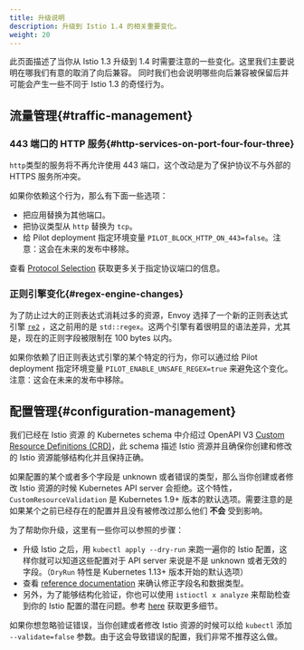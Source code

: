 ```yaml
---
title: 升级说明
description: 升级到 Istio 1.4 的相关重要变化。
weight: 20
---
```


此页面描述了当你从 Istio 1.3 升级到 1.4 时需要注意的一些变化。这里我们主要说明在哪我们有意的取消了向后兼容。
同时我们也会说明哪些向后兼容被保留后并可能会产生一些不同于 Istio 1.3 的奇怪行为。

## 流量管理{#traffic-management}

### 443 端口的 HTTP 服务{#http-services-on-port-four-four-three}

`http`类型的服务将不再允许使用 443 端口，这个改动是为了保护协议不与外部的 HTTPS 服务所冲突。

如果你依赖这个行为，那么有下面一些选项：

* 把应用替换为其他端口。
* 把协议类型从 `http` 替换为 `tcp`。
* 给 Pilot deployment 指定环境变量 `PILOT_BLOCK_HTTP_ON_443=false`。注意：这会在未来的发布中移除。

查看 [Protocol Selection](/zh/docs/ops/configuration/traffic-management/protocol-selection/) 获取更多关于指定协议端口的信息。

### 正则引擎变化{#regex-engine-changes}

为了防止过大的正则表达式消耗过多的资源，Envoy 选择了一个新的正则表达式引擎 [`re2`](https://github.com/google/re2) ，这之前用的是 `std::regex`。这两个引擎有着很明显的语法差异，尤其是，现在的正则字段被限制在 100 bytes 以内。

如果你依赖了旧正则表达式引擎的某个特定的行为，你可以通过给 Pilot deployment 指定环境变量 `PILOT_ENABLE_UNSAFE_REGEX=true` 来避免这个变化。注意：这会在未来的发布中移除。

## 配置管理{#configuration-management}

我们已经在 Istio 资源 的 Kubernetes schema 中介绍过 OpenAPI V3 [Custom Resource Definitions (CRD)](https://kubernetes.io/docs/concepts/extend-kubernetes/api-extension/custom-resources/#customresourcedefinitions)，此 schema 描述 Istio 资源并且确保你创建和修改的 Istio 资源能够结构化并且保持正确。

如果配置的某个或者多个字段是 unknown 或者错误的类型，那么当你创建或者修改 Istio 资源的时候 Kubernetes API server 会拒绝。这个特性，`CustomResourceValidation` 是 Kubernetes 1.9+ 版本的默认选项。需要注意的是如果某个之前已经存在的配置并且没有被修改过那么他们 __不会__ 受到影响。

为了帮助你升级，这里有一些你可以参照的步骤：

* 升级 Istio 之后，用 `kubectl apply --dry-run` 来跑一遍你的 Istio 配置，这样你就可以知道这些配置对于 API server 来说是不是 unknown 或者无效的字段。（`DryRun` 特性是 Kubernetes 1.13+ 版本开始的默认选项）
* 查看 [reference documentation](/zh/docs/reference/config/) 来确认修正字段名和数据类型。
* 另外，为了能够结构化验证，你也可以使用 `istioctl x analyze` 来帮助检查到你的 Istio 配置的潜在问题。参考 [here](/zh/docs/ops/diagnostic-tools/istioctl-analyze/) 获取更多细节。

如果你想忽略验证错误，当你创建或者修改 Istio 资源的时候可以给 `kubectl` 添加 `--validate=false` 参数。由于这会导致错误的配置，我们非常不推荐这么做。
